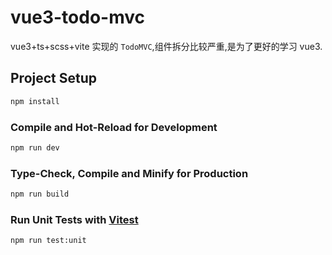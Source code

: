 # vue3-todo-mvc

vue3+ts+scss+vite 实现的 `TodoMVC`,组件拆分比较严重,是为了更好的学习 vue3.

## Project Setup

```sh
npm install
```

### Compile and Hot-Reload for Development

```sh
npm run dev
```

### Type-Check, Compile and Minify for Production

```sh
npm run build
```

### Run Unit Tests with [Vitest](https://vitest.dev/)

```sh
npm run test:unit
```
